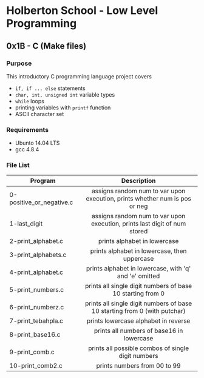 # Holberton School - Low Level Programming
## 0x1B - C (Make files)

### Purpose
This introductory C programming language project covers
* `if, if ... else` statements
* `char, int, unsigned int` variable types
* `while` loops
* printing variables with `printf` function
* ASCII character set

### Requirements
* Ubunto 14.04 LTS
* gcc 4.8.4

### File List
| Program	  | Description						     |
| --------------- |:--------------------------------------------------------:|
| 0-positive_or_negative.c  | assigns random num to var upon execution, prints whether num is pos or neg |
| 1-last_digit      | assigns random num to var upon execution, prints last digit of num stored 	 |
| 2-print_alphabet.c	  | prints alphabet in lowercase |
| 3-print_alphabets.c 	  | prints alphabet in lowercase, then uppercase	     		     |
| 4-print_alphabet.c	  | prints alphabet in lowercase, with 'q' and 'e' omitted	     |
| 5-print_numbers.c	  | prints all single digit numbers of base 10 starting from 0		     |
| 6-print_numberz.c	  | prints all single digit numbers of base 10 starting from 0 (with putchar)    |
| 7-print_tebahpla.c	  | prints lowercase alphabet in reverse  |
| 8-print_base16.c	  | prints all numbers of base16 in lowercase 	       	     |
| 9-print_comb.c	  | prints all possible combos of single digit numbers	     |
| 10-print_comb2.c	  | prints numbers from 00 to 99  	       		     |